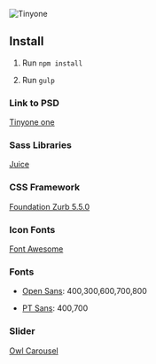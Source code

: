 
![](https://github.com/mentorkadriu/tinyone/blob/master/tinyone.jpg "Tinyone")

## Install ##

1. Run `npm install`

2. Run `gulp`


### Link to PSD ###

[Tinyone one](http://www.designmaz.net/freebies/tinyone-psd-one-page-template/)

### Sass Libraries ###

[Juice](http://juicynex.us/juice/)

### CSS Framework ###

[Foundation Zurb 5.5.0](http://fortawesome.github.io/Font-Awesome/)

### Icon Fonts ###

[Font Awesome](http://fortawesome.github.io/Font-Awesome/)

### Fonts ###

* [Open Sans](http://www.google.com/fonts): 400,300,600,700,800

* [PT Sans](http://www.google.com/fonts): 400,700

### Slider ###

[Owl Carousel](http://owlgraphic.com/owlcarousel/)